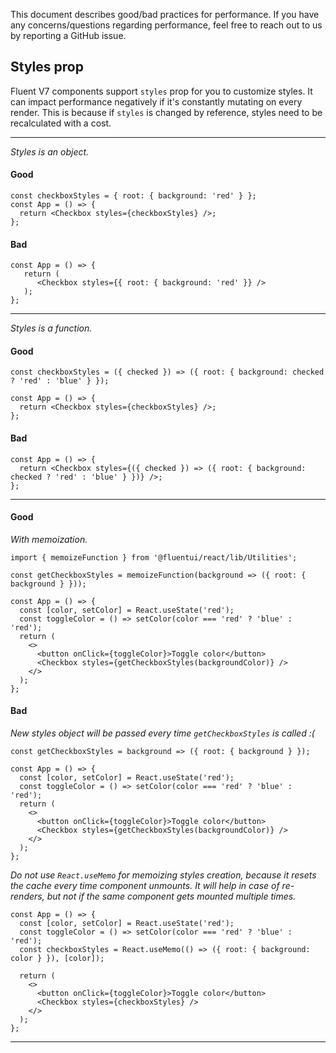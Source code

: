 This document describes good/bad practices for performance. If you have any concerns/questions regarding performance, feel free to reach out to us by reporting a GitHub issue.

## Styles prop

Fluent V7 components support `styles` prop for you to customize styles. It can impact performance negatively if it's constantly mutating on every render. This is because if `styles` is changed by reference, styles need to be recalculated with a cost.

---

_Styles is an object._

#### Good

```tsx
const checkboxStyles = { root: { background: 'red' } };
const App = () => {
  return <Checkbox styles={checkboxStyles} />;
};
```

#### Bad

```tsx
const App = () => {
   return (
      <Checkbox styles={{ root: { background: 'red' }} />
   );
};
```

---

_Styles is a function._

#### Good

```tsx
const checkboxStyles = ({ checked }) => ({ root: { background: checked ? 'red' : 'blue' } });

const App = () => {
  return <Checkbox styles={checkboxStyles} />;
};
```

#### Bad

```tsx
const App = () => {
  return <Checkbox styles={({ checked }) => ({ root: { background: checked ? 'red' : 'blue' } })} />;
};
```

---

#### Good

_With memoization._

```tsx
import { memoizeFunction } from '@fluentui/react/lib/Utilities';

const getCheckboxStyles = memoizeFunction(background => ({ root: { background } }));

const App = () => {
  const [color, setColor] = React.useState('red');
  const toggleColor = () => setColor(color === 'red' ? 'blue' : 'red');
  return (
    <>
      <button onClick={toggleColor}>Toggle color</button>
      <Checkbox styles={getCheckboxStyles(backgroundColor)} />
    </>
  );
};
```

#### Bad

_New styles object will be passed every time `getCheckboxStyles` is called :(_

```tsx
const getCheckboxStyles = background => ({ root: { background } });

const App = () => {
  const [color, setColor] = React.useState('red');
  const toggleColor = () => setColor(color === 'red' ? 'blue' : 'red');
  return (
    <>
      <button onClick={toggleColor}>Toggle color</button>
      <Checkbox styles={getCheckboxStyles(backgroundColor)} />
    </>
  );
};
```

_Do not use `React.useMemo` for memoizing styles creation, because it resets the cache every time component unmounts. It will help in case of re-renders, but not if the same component gets mounted multiple times._

```tsx
const App = () => {
  const [color, setColor] = React.useState('red');
  const toggleColor = () => setColor(color === 'red' ? 'blue' : 'red');
  const checkboxStyles = React.useMemo(() => ({ root: { background: color } }), [color]);

  return (
    <>
      <button onClick={toggleColor}>Toggle color</button>
      <Checkbox styles={checkboxStyles} />
    </>
  );
};
```

---
